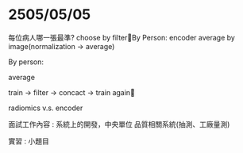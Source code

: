 # 2505/05/05
每位病人哪一張最準? choose by filterBy Person: encoder average by image(normalization -> average)

  

  

By person:

average

train -> filter -> concact -> train again

radiomics v.s. encoder


面試工作內容 : 
系統上的開發，中央單位
品質相關系統(抽測、工廠量測)

實習 : 
小題目

